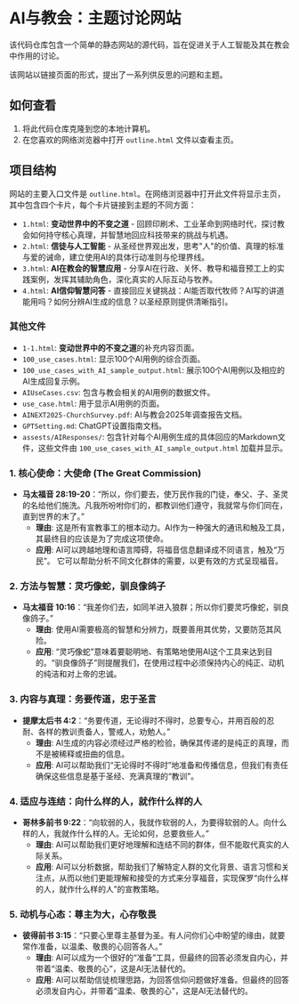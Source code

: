 # AI与教会：主题讨论网站

该代码仓库包含一个简单的静态网站的源代码，旨在促进关于人工智能及其在教会中作用的讨论。

该网站以链接页面的形式，提出了一系列供反思的问题和主题。

## 如何查看

1.  将此代码仓库克隆到您的本地计算机。
2.  在您喜欢的网络浏览器中打开 `outline.html` 文件以查看主页。

## 项目结构

网站的主要入口文件是 `outline.html`。在网络浏览器中打开此文件将显示主页，其中包含四个卡片，每个卡片链接到主题的不同方面：

-   `1.html`: **变动世界中的不变之道** - 回顾印刷术、工业革命到网络时代，探讨教会如何持守核心真理，并智慧地回应科技带来的挑战与机遇。
-   `2.html`: **信徒与人工智能** - 从圣经世界观出发，思考"人"的价值、真理的标准与爱的诫命，建立使用AI的具体行动准则与伦理界线。
-   `3.html`: **AI在教会的智慧应用** - 分享AI在行政、关怀、教导和福音预工上的实践案例，发挥其辅助角色，深化真实的人际互动与牧养。
-   `4.html`: **AI信仰智慧问答** - 直接回应关键挑战：AI能否取代牧师？AI写的讲道能用吗？如何分辨AI生成的信息？以圣经原则提供清晰指引。

### 其他文件

-   `1-1.html`: **变动世界中的不变之道**的补充内容页面。
-   `100_use_cases.html`: 显示100个AI用例的综合页面。
-   `100_use_cases_with_AI_sample_output.html`: 展示100个AI用例以及相应的AI生成回复示例。
-   `AIUseCases.csv`: 包含与教会相关的AI用例的数据文件。
-   `use_case.html`: 用于显示AI用例的页面。
-   `AINEXT2025-ChurchSurvey.pdf`: AI与教会2025年调查报告文档。
-   `GPTSetting.md`: ChatGPT设置指南文档。
-   `assests/AIResponses/`: 包含针对每个AI用例生成的具体回应的Markdown文件，这些文件由 `100_use_cases_with_AI_sample_output.html` 加载并显示。 

### 1. 核心使命：大使命 (The Great Commission)

*   **马太福音 28:19-20**：“所以，你们要去，使万民作我的门徒，奉父、子、圣灵的名给他们施洗。凡我所吩咐你们的，都教训他们遵守，我就常与你们同在，直到世界的末了。”
    *   **理由**: 这是所有宣教事工的根本动力。AI作为一种强大的通讯和触及工具，其最终目的应该是为了完成这项使命。
    *   **应用**: AI可以跨越地理和语言障碍，将福音信息翻译成不同语言，触及“万民”。 它可以帮助分析不同文化群体的需要，以更有效的方式呈现福音。

### 2. 方法与智慧：灵巧像蛇，驯良像鸽子

*   **马太福音 10:16**：“我差你们去，如同羊进入狼群；所以你们要灵巧像蛇，驯良像鸽子。”
    *   **理由**: 使用AI需要极高的智慧和分辨力，既要善用其优势，又要防范其风险。
    *   **应用**: “灵巧像蛇”意味着要聪明地、有策略地使用AI这个工具来达到目的。“驯良像鸽子”则提醒我们，在使用过程中必须保持内心的纯正、动机的纯洁和对上帝的忠诚。

### 3. 内容与真理：务要传道，忠于圣言

*   **提摩太后书 4:2**：“务要传道，无论得时不得时，总要专心，并用百般的忍耐、各样的教训责备人，警戒人，劝勉人。”
    *   **理由**: AI生成的内容必须经过严格的检验，确保其传递的是纯正的真理，而不是被稀释或扭曲的信息。
    *   **应用**: AI可以帮助我们“无论得时不得时”地准备和传播信息，但我们有责任确保这些信息是基于圣经、充满真理的“教训”。

### 4. 适应与连结：向什么样的人，就作什么样的人

*   **哥林多前书 9:22**：“向软弱的人，我就作软弱的人，为要得软弱的人。向什么样的人，我就作什么样的人。无论如何，总要救些人。”
    *   **理由**: AI可以帮助我们更好地理解和连结不同的群体，但不能取代真实的人际关系。
    *   **应用**: AI可以分析数据，帮助我们了解特定人群的文化背景、语言习惯和关注点，从而以他们更能理解和接受的方式来分享福音，实现保罗“向什么样的人，就作什么样的人”的宣教策略。

### 5. 动机与心态：尊主为大，心存敬畏

*   **彼得前书 3:15**：“只要心里尊主基督为圣。有人问你们心中盼望的缘由，就要常作准备，以温柔、敬畏的心回答各人。”
    *   **理由**: AI可以成为一个很好的“准备”工具，但最终的回答必须发自内心，并带着“温柔、敬畏的心”，这是AI无法替代的。
    *   **应用**: AI可以帮助信徒梳理思路，为回答信仰问题做好准备。但最终的回答必须发自内心，并带着“温柔、敬畏的心”，这是AI无法替代的。